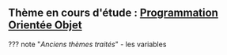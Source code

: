 

## Thème en cours d'étude : [Programmation Orientée Objet](T2_Programmation/2.1_Programmation_Orientee_Objet/cours/)  

??? note "*Anciens thèmes traités*"
    - les variables
